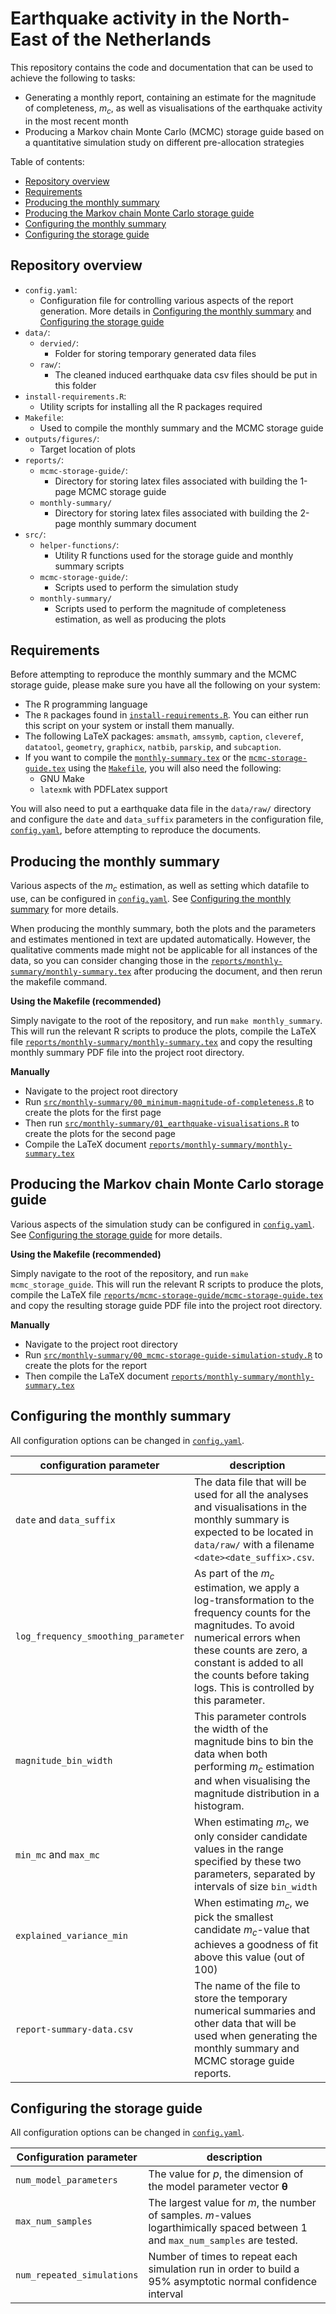 # Earthquake activity in the North-East of the Netherlands

This repository contains the code and documentation that can be used to achieve the following to tasks:
* Generating a monthly report, containing an estimate for the magnitude of completeness, $m_c$, as well as visualisations of the earthquake activity in the most recent month
* Producing a Markov chain Monte Carlo (MCMC) storage guide based on a quantitative simulation study on different pre-allocation strategies

Table of contents:
<!-- vim-markdown-toc GFM -->

* [Repository overview](#repository-overview)
* [Requirements](#requirements)
* [Producing the monthly summary](#producing-the-monthly-summary)
* [Producing the Markov chain Monte Carlo storage guide](#producing-the-markov-chain-monte-carlo-storage-guide)
* [Configuring the monthly summary](#configuring-the-monthly-summary)
* [Configuring the storage guide](#configuring-the-storage-guide)

<!-- vim-markdown-toc -->

## Repository overview

* `config.yaml`:
  * Configuration file for controlling various aspects of the report generation. More details in [Configuring the monthly summary](#configuring-the-monthly-summary) and [Configuring the storage guide](#configuring-the-storage-guide)
* `data/`:
  * `dervied/`:
    * Folder for storing temporary generated data files
  * `raw/`:
    * The cleaned induced earthquake data csv files should be put in this folder
* `install-requirements.R`:
  * Utility scripts for installing all the R packages required
* `Makefile`:
  * Used to compile the monthly summary and the MCMC storage guide
* `outputs/figures/`:
  * Target location of plots
* `reports/`:
  * `mcmc-storage-guide/`:
    * Directory for storing latex files associated with building the 1-page MCMC storage guide
  * `monthly-summary/`
    * Directory for storing latex files associated with building the 2-page monthly summary document
* `src/`:
  * `helper-functions/`:
    * Utility R functions used for the storage guide and monthly summary scripts
  * `mcmc-storage-guide/`:
    * Scripts used to perform the simulation study
  * `monthly-summary/`
    * Scripts used to perform the magnitude of completeness estimation, as well as producing the plots

## Requirements

Before attempting to reproduce the monthly summary and the MCMC storage guide, please make sure you have all the following on your system:

* The R programming language
* The `R` packages found in [`install-requirements.R`](install-requirements.R).
  You can either run this script on your system or install them manually.
* The following LaTeX packages: `amsmath`, `amssymb`, `caption`, `cleveref`, `datatool`, `geometry`, `graphicx`, `natbib`, `parskip`, and `subcaption`.
* If you want to compile the [`monthly-summary.tex`](reports/monthly-summary/monthly-summary.tex) or the [`mcmc-storage-guide.tex`](reports/mcmc-storage-guide/mcmc-storage-guide.tex) using the [`Makefile`](Makefile), you will also need the following:
  * GNU Make
  * `latexmk` with PDFLatex support

You will also need to put a earthquake data file in the `data/raw/` directory and configure the `date` and `data_suffix` parameters in
the configuration file, [`config.yaml`](config.yaml), before attempting to reproduce the documents.

## Producing the monthly summary

Various aspects of the $m_c$ estimation, as well as setting which datafile to use, can be configured in [`config.yaml`](config.yaml). See [Configuring the monthly summary](#configuring-the-monthly-summary) for more details.

When producing the monthly summary, both the plots and the parameters and estimates mentioned in text are updated automatically.
However, the qualitative comments made might not be applicable for all instances of the data, so
you can consider changing those in
the [`reports/monthly-summary/monthly-summary.tex`](reports/monthly-summary/monthly-summary.tex) 
after producing the document, and then rerun the makefile command.

**Using the Makefile (recommended)**

Simply navigate to the root of the repository, and run `make monthly_summary`. This will run the relevant R scripts to produce the plots, compile the LaTeX file [`reports/monthly-summary/monthly-summary.tex`](reports/monthly-summary/monthly-summary.tex) and copy the resulting monthly summary PDF file into the project root directory.

**Manually**

* Navigate to the project root directory
* Run [`src/monthly-summary/00_minimum-magnitude-of-completeness.R`](src/monthly-summary/00_minimum-magnitude-of-completeness.R) to create the plots for the first page
* Then run [`src/monthly-summary/01_earthquake-visualisations.R`](src/monthly-summary/01_earthquake-visualisations.R) to create the plots for the second page
* Compile the LaTeX document [`reports/monthly-summary/monthly-summary.tex`](reports/monthly-summary/monthly-summary.tex)

## Producing the Markov chain Monte Carlo storage guide

Various aspects of the simulation study can be configured in [`config.yaml`](config.yaml). See [Configuring the storage guide](#configuring-the-storage-guide) for more details.

**Using the Makefile (recommended)**

Simply navigate to the root of the repository, and run `make mcmc_storage_guide`. This will run the relevant R scripts to produce the plots, compile the LaTeX file [`reports/mcmc-storage-guide/mcmc-storage-guide.tex`](mcmc-storage-guide.tex) and copy the resulting storage guide  PDF file into the project root directory.

**Manually**

* Navigate to the project root directory
* Run [`src/monthly-summary/00_mcmc-storage-guide-simulation-study.R`](src/mcmc-storage-guide/00_mcmc-storage-guide-simulation-study.R) to create the plots for the report
* Then compile the LaTeX document [`reports/monthly-summary/monthly-summary.tex`](reports/monthly-summary/monthly-summary.tex)

## Configuring the monthly summary

All configuration options can be changed in [`config.yaml`](config.yaml).

| configuration parameter             | description                                                                                                                                                                                                                                                      |
|-------------------------------------|------------------------------------------------------------------------------------------------------------------------------------------------------------------------------------------------------------------------------------------------------------------|
| `date` and `data_suffix`            | The data file that will be used for all the analyses and visualisations in the monthly summary is expected to be located in `data/raw/` with a filename `<date><date_suffix>.csv`.                                                                               |
| `log_frequency_smoothing_parameter` | As part of the $m_c$ estimation, we apply a log-transformation to the frequency counts for the magnitudes. To avoid numerical errors when these counts are zero, a constant is added to all the counts before taking logs. This is controlled by this parameter. |
| `magnitude_bin_width`               | This parameter controls the width of the magnitude bins to bin the data when both performing $m_c$ estimation and when visualising the magnitude distribution in a histogram.                                                                                    |
| `min_mc` and `max_mc`               | When estimating $m_c$, we only consider candidate values in the range specified by these two parameters, separated by intervals of size `bin_width`                                                                                                              |
| `explained_variance_min`            | When estimating $m_c$, we pick the smallest candidate $m_c$-value that achieves a goodness of fit above this value (out of 100)                                                                                                                                  |
| `report-summary-data.csv`           | The name of the file to store the temporary numerical summaries and other data that will be used when generating the monthly summary and MCMC storage guide reports.                                                                                             |

## Configuring the storage guide

All configuration options can be changed in [`config.yaml`](config.yaml).

| Configuration parameter    | description                                                                                                                     |
|----------------------------|---------------------------------------------------------------------------------------------------------------------------------|
| `num_model_parameters`     | The value for $p$, the dimension of the model parameter vector $\boldsymbol{\theta}$                                            |
| `max_num_samples`          | The largest value for $m$, the number of samples. $m$-values logarthimically spaced between 1 and `max_num_samples` are tested. |
| `num_repeated_simulations` | Number of times to repeat each simulation run in order to build a 95% asymptotic normal confidence interval                     |


